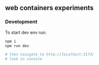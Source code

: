 ## web containers experiments

### Development

To start dev env run:

```bash
npm i
npm run dev

# then navigate to http://localhost:5173/
# look in console
```
